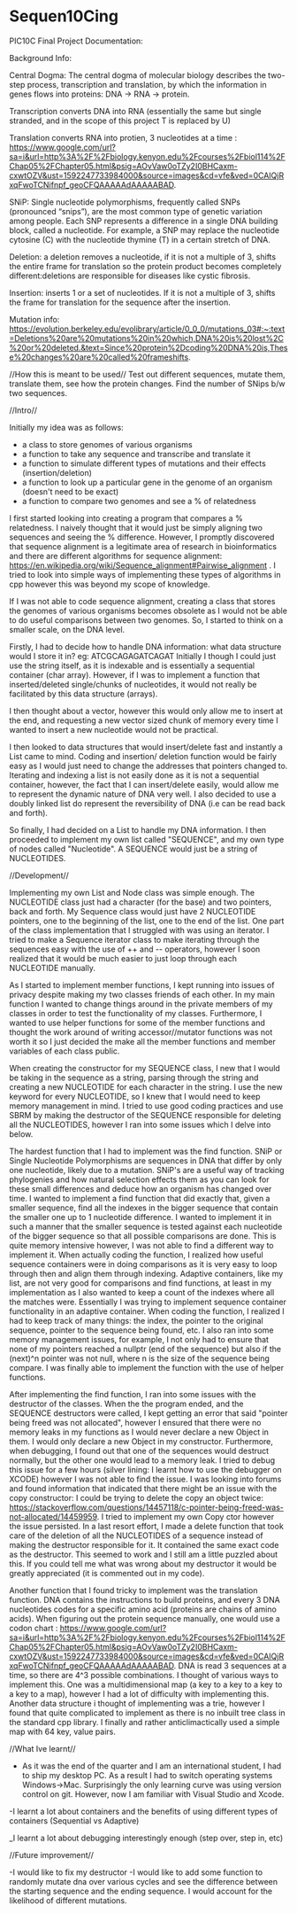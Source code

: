 # Sequen10Cing
PIC10C Final Project Documentation:


Background Info:

Central Dogma: 
The central dogma of molecular biology describes the two-step process, transcription and translation, by which the information in genes flows into proteins: DNA → RNA → protein.

Transcription converts DNA into RNA (essentially the same but single stranded, and in the scope of this project T is replaced by U)

Translation converts RNA into protien, 3 nucleotides at a time : https://www.google.com/url?sa=i&url=http%3A%2F%2Fbiology.kenyon.edu%2Fcourses%2Fbiol114%2FChap05%2FChapter05.html&psig=AOvVaw0oTZy2I0BHCaxm-cxwtOZV&ust=1592247733984000&source=images&cd=vfe&ved=0CAIQjRxqFwoTCNifnpf_geoCFQAAAAAdAAAAABAD.

SNiP:
Single nucleotide polymorphisms, frequently called SNPs (pronounced “snips”), are the most common type of genetic variation among people. Each SNP represents a difference in a single DNA building block, called a nucleotide. For example, a SNP may replace the nucleotide cytosine (C) with the nucleotide thymine (T) in a certain stretch of DNA.


Deletion: a deletion removes a nucleotide, if it is not a multiple of 3, shifts the entire frame for translation so the protein product becomes completely different:deletions are responsible for diseases like cystic fibrosis.

Insertion: inserts 1 or a set of nucleotides. If it is not a multiple of 3, shifts the frame for translation for the sequence after the insertion.

Mutation info: https://evolution.berkeley.edu/evolibrary/article/0_0_0/mutations_03#:~:text=Deletions%20are%20mutations%20in%20which,DNA%20is%20lost%2C%20or%20deleted.&text=Since%20protein%2Dcoding%20DNA%20is,These%20changes%20are%20called%20frameshifts.

//How this is meant to be used//
Test out different sequences, mutate them, translate them, see how the protein changes.
Find the number of SNips b/w two sequences.



//Intro//

Initially my idea was as follows: 
- a class to store genomes of various organisms
- a function to take any sequence and transcribe and translate it
- a function to simulate different types of mutations and their effects (insertion/deletion)
- a function to look up a particular gene in the genome of an organism (doesn't need to be exact)
- a function to compare two genomes and see a % of relatedness

I first started looking into creating a program that compares a % relatedness. I naively thought that it would just be simply aligning two sequences and seeing the % difference. However, I promptly discovered that sequence alignment is a legitimate area of research in bioinformatics and there are different algorithms for sequence alignment: https://en.wikipedia.org/wiki/Sequence_alignment#Pairwise_alignment . I tried to look into simple ways of implementing these types of algorithms in cpp however this was beyond my scope of knowledge.

If I was not able to code sequence alignment, creating a class that stores the genomes of various organisms becomes obsolete as I would not be able to do useful comparisons between two genomes. So, I started to think on a smaller scale, on the DNA level.

Firstly, I had to decide how to handle DNA information: what data structure would I store it in? eg: ATCGCAGAGATCAGAT
Initially I though I could just use the string itself, as it is indexable and is essentially a sequential container (char array). However, if I was to implement a function that inserted/deleted single/chunks of nucleotides, it would not really be facilitated by this data structure (arrays).

I then thought about a vector, however this would only allow me to insert at the end, and requesting a new vector sized chunk of memory every time I wanted to insert a new nucleotide would not be practical.

I then looked to data structures that would insert/delete fast and instantly a List came to mind. Coding and insertion/ deletion function would be fairly easy as I would just need to change the addresses that pointers changed to. Iterating and indexing a list is not easily done as it is not a sequential container, however, the fact that I can insert/delete easily, would allow me to represent the dynamic nature of DNA very well. I also decided to use a doubly linked list do represent the reversibility of DNA (i.e can be read back and forth).

So finally, I had decided on a List to handle my DNA information. I then proceeded to implement my own list called "SEQUENCE", and my own type of nodes called "Nucleotide". A SEQUENCE would just be a string of NUCLEOTIDES.


//Development//


Implementing my own List and Node class was simple enough. The NUCLEOTIDE class just had a character (for the base) and two pointers, back and forth. My Sequence class would just have 2 NUCLEOTIDE pointers, one to the beginning of the list, one to the end of the list. 
One part of the class implementation that I struggled with was using an iterator. I tried to make a Sequence iterator class to make iterating through the sequences easy with the use of ++ and -- operators, however I soon realized that it would be much easier to just loop through each NUCLEOTIDE manually.

As I started to implement member functions, I kept running into issues of privacy despite making my two classes friends of each other. In my main function I wanted to change things around in the private members of my classes in order to test the functionality of my classes. Furthermore, I wanted to use helper functions for some of the member functions and thought the work around of writing accessor//mutator functions was not worth it so I just decided the make all the member functions and member variables of each class public. 

When creating the constructor for my SEQUENCE class, I new that I would be taking in the sequence as a string, parsing through the string and creating a new NUCLEOTIDE for each character in the string. I use the new keyword for every NUCLEOTIDE, so I knew that I would need to keep memory management in mind. 
I tried to use good coding practices and use SBRM by making the destructor of the SEQUENCE responsible for deleting all the NUCLEOTIDES, however I ran into some issues which I delve into below.

The hardest function that I had to implement was the find function. SNiP or Single Nucleotide Polymorphisms are sequences in DNA that differ by only one nucleotide, likely due to a mutation. SNiP's are a useful way of tracking phylogenies and how natural selection effects them as you can look for these small differences and deduce how an organism has changed over time. I wanted to implement a find function that did exactly that, given a smaller sequence, find all the indexes in the bigger sequence that contain the smaller one up to 1 nucleotide difference. I wanted to implement it in such a manner that the smaller sequence is tested against each nucleotide of the bigger sequence so that all possible comparisons are done. This is quite memory intensive however, I was not able to find a different way to implement it.
When actually coding the function, I realized how useful sequence containers were in doing comparisons as it is very easy to loop through then and align them through indexing. Adaptive containers, like my list, are not very good for comparisons and find functions, at least in my implementation as I also wanted to keep a count of the indexes where all the matches were. Essentially I was trying to implement sequence container functionality in an adaptive container. When coding the function, I realized I had to keep track of many things: the index, the pointer to the original sequence, pointer to the sequence being found, etc. I also ran into some memory management issues, for example, I not only had to ensure that none of my pointers reached a nullptr (end of the sequence) but also if the (next)^n pointer was not null, where n is the size of the sequence being compare. I was finally able to implement the function with the use of helper functions.



After implementing the find function, I ran into some issues with the destructor of the classes. When the the program ended, and the SEQUENCE destructors were called, I kept getting an error that said "pointer being freed was not allocated", however I ensured that there were no memory leaks in my functions as I would never declare a new Object in them. I would only declare a new Object in my constructor. Furthermore, when debugging, I found out that one of the sequences would destruct normally, but the other one would lead to a memory leak. I tried to debug this issue for a few hours (silver lining: I learnt how to use the debugger on XCODE) however I was not able to find the issue. I was looking into forums and found information that indicated that there might be an issue with the copy constructor: I could be trying to delete the copy an object twice: https://stackoverflow.com/questions/14457118/c-pointer-being-freed-was-not-allocated/14459959.
I tried to implement my own Copy ctor however the issue persisted. In a last resort effort, I made a delete function that took care of the deletion of all the NUCLEOTIDES of a sequence instead of making the destructor responsible for it. It contained the same exact code as the destructor. This seemed to work and I still am a little puzzled about this. If you could tell me what was wrong about my destructor it would be greatly appreciated (it is commented out in my code).


Another function that I found tricky to implement was the translation function. DNA contains the instructions to build proteins, and every 3 DNA nucleotides codes for a specific amino acid (proteins are chains of amino acids). When figuring out the protein sequence manually, one would use a codon chart : https://www.google.com/url?sa=i&url=http%3A%2F%2Fbiology.kenyon.edu%2Fcourses%2Fbiol114%2FChap05%2FChapter05.html&psig=AOvVaw0oTZy2I0BHCaxm-cxwtOZV&ust=1592247733984000&source=images&cd=vfe&ved=0CAIQjRxqFwoTCNifnpf_geoCFQAAAAAdAAAAABAD. DNA is read 3 sequences at a time, so there are 4^3 possible combinations.
I thought of various ways to implement this. One was a multidimensional map (a key to a key to a key to a key to a map), however I had a lot of difficulty with implementing this.
Another data structure i thought of implementing was a trie, however I found that quite complicated to implement as there is no inbuilt tree class in the standard cpp library. I finally and rather anticlimactically used a simple map with 64 key, value pairs. 


//What Ive learnt//

- As it was the end of the quarter and I am an international student, I had to ship my desktop PC. As a result I had to switch operating systems Windows->Mac. Surprisingly the only learning curve was using version control on git. However, now I am familiar with Visual Studio and Xcode.

-I learnt a lot about containers and the benefits of using different types of containers (Sequential vs Adaptive)

_I learnt a lot about debugging interestingly enough (step over, step in, etc)


//Future improvement//

-I would like to fix my destructor
-I would like to add some function to randomly mutate dna over various cycles and see the difference between the starting sequence and the ending sequence. I would account for the likelihood of different mutations.
